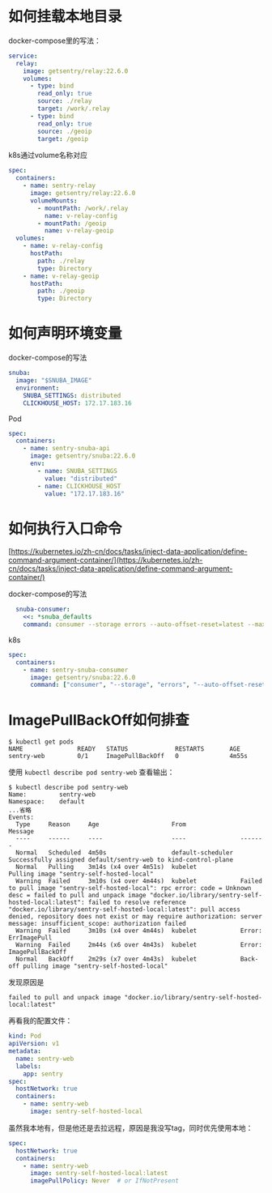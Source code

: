 


# 如何挂载本地目录

docker-compose里的写法：

```yaml
service:
  relay:
    image: getsentry/relay:22.6.0
    volumes:
      - type: bind
        read_only: true
        source: ./relay
        target: /work/.relay
      - type: bind
        read_only: true
        source: ./geoip
        target: /geoip
```

k8s通过volume名称对应

```yaml
spec:
  containers:
    - name: sentry-relay
      image: getsentry/relay:22.6.0
      volumeMounts:
        - mountPath: /work/.relay
          name: v-relay-config
        - mountPath: /geoip
          name: v-relay-geoip
  volumes:
    - name: v-relay-config
      hostPath:
        path: ./relay
        type: Directory
    - name: v-relay-geoip
      hostPath:
        path: ./geoip
        type: Directory
```

# 如何声明环境变量

docker-compose的写法

```yaml
snuba:
  image: "$SNUBA_IMAGE"
  environment:
    SNUBA_SETTINGS: distributed
    CLICKHOUSE_HOST: 172.17.183.16
```

Pod

```yaml
spec:
  containers:
    - name: sentry-snuba-api
      image: getsentry/snuba:22.6.0
      env:
        - name: SNUBA_SETTINGS
          value: "distributed"
        - name: CLICKHOUSE_HOST
          value: "172.17.183.16"
```

# 如何执行入口命令

[https://kubernetes.io/zh-cn/docs/tasks/inject-data-application/define-command-argument-container/](https://kubernetes.io/zh-cn/docs/tasks/inject-data-application/define-command-argument-container/)

docker-compose的写法

```yaml
  snuba-consumer:
    <<: *snuba_defaults
    command: consumer --storage errors --auto-offset-reset=latest --max-batch-time-ms 750
```

k8s
```yaml
spec:
  containers:
    - name: sentry-snuba-consumer
      image: getsentry/snuba:22.6.0
      command: ["consumer", "--storage", "errors", "--auto-offset-reset=latest", "--max-batch-time-ms", "750"]
```

# ImagePullBackOff如何排查

```shell
$ kubectl get pods
NAME               READY   STATUS             RESTARTS       AGE
sentry-web         0/1     ImagePullBackOff   0              4m55s
```
使用 `kubectl describe pod sentry-web` 查看输出：
```shell
$ kubectl describe pod sentry-web
Name:         sentry-web
Namespace:    default
...省略
Events:
  Type     Reason     Age                    From               Message
  ----     ------     ----                   ----               -------
  Normal   Scheduled  4m50s                  default-scheduler  Successfully assigned default/sentry-web to kind-control-plane
  Normal   Pulling    3m14s (x4 over 4m51s)  kubelet            Pulling image "sentry-self-hosted-local"
  Warning  Failed     3m10s (x4 over 4m44s)  kubelet            Failed to pull image "sentry-self-hosted-local": rpc error: code = Unknown desc = failed to pull and unpack image "docker.io/library/sentry-self-hosted-local:latest": failed to resolve reference "docker.io/library/sentry-self-hosted-local:latest": pull access denied, repository does not exist or may require authorization: server message: insufficient_scope: authorization failed
  Warning  Failed     3m10s (x4 over 4m44s)  kubelet            Error: ErrImagePull
  Warning  Failed     2m44s (x6 over 4m43s)  kubelet            Error: ImagePullBackOff
  Normal   BackOff    2m29s (x7 over 4m43s)  kubelet            Back-off pulling image "sentry-self-hosted-local"
```

发现原因是 
```shell
failed to pull and unpack image "docker.io/library/sentry-self-hosted-local:latest"
```

再看我的配置文件：

```yaml
kind: Pod
apiVersion: v1
metadata:
  name: sentry-web
  labels:
    app: sentry
spec:
  hostNetwork: true
  containers:
    - name: sentry-web
      image: sentry-self-hosted-local
```

虽然我本地有，但是他还是去拉远程，原因是我没写tag，同时优先使用本地：

```yaml
spec:
  hostNetwork: true
  containers:
    - name: sentry-web
      image: sentry-self-hosted-local:latest
      imagePullPolicy: Never  # or IfNotPresent
```



